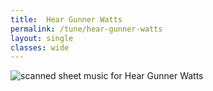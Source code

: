 ```yaml
---
title:  Hear Gunner Watts
permalink: /tune/hear-gunner-watts
layout: single
classes: wide
---
```


<img src="/tune/scan/hear-gunner-watts.jpg" alt="scanned sheet music for Hear Gunner Watts">


